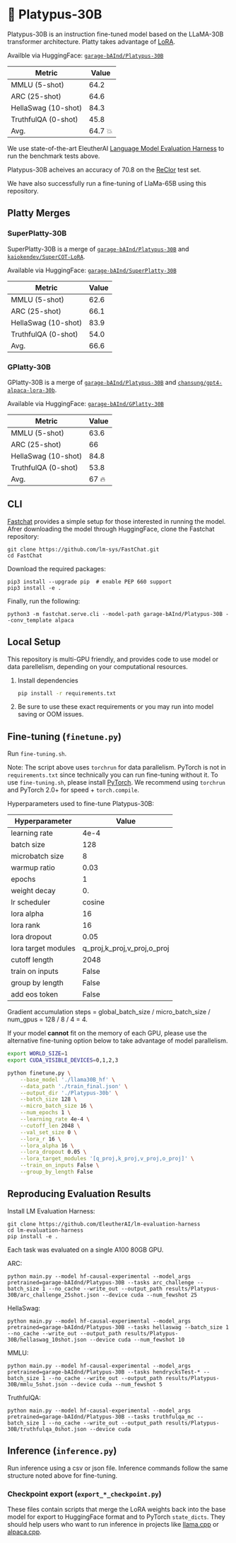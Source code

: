 # 🥳 Platypus-30B

Platypus-30B is an instruction fine-tuned model based on the LLaMA-30B transformer architecture. Platty takes advantage of [LoRA](https://arxiv.org/pdf/2106.09685.pdf). 

Availble via HuggingFace: [`garage-bAInd/Platypus-30B`](https://huggingface.co/garage-bAInd/Platypus-30B)

| Metric                | Value |
|-----------------------|-------|
| MMLU (5-shot)         | 64.2  |
| ARC (25-shot)         | 64.6  |
| HellaSwag (10-shot)   | 84.3  |
| TruthfulQA (0-shot)   | 45.8  |
| Avg.                  | 64.7 💥 | 


We use state-of-the-art EleutherAI [Language Model Evaluation Harness](https://github.com/EleutherAI/lm-evaluation-harness) to run the benchmark tests above.

Platypus-30B acheives an accuracy of 70.8 on the [ReClor](https://whyu.me/reclor/) test set.

We have also successfully run a fine-tuning of LlaMa-65B using this repository. 

## Platty Merges

### SuperPlatty-30B

SuperPlatty-30B is a merge of [`garage-bAInd/Platypus-30B`](https://huggingface.co/garage-bAInd/Platypus-30B) and [`kaiokendev/SuperCOT-LoRA`](https://huggingface.co/kaiokendev/SuperCOT-LoRA). 

Available via HuggingFace: [`garage-bAInd/SuperPlatty-30B`](https://huggingface.co/garage-bAInd/SuperPlatty-30B)

| Metric                | Value |
|-----------------------|-------|
| MMLU (5-shot)         | 62.6  |
| ARC (25-shot)         | 66.1  |
| HellaSwag (10-shot)   | 83.9  |
| TruthfulQA (0-shot)   | 54.0  |
| Avg.                  | 66.6  | 

### GPlatty-30B

GPlatty-30B is a merge of [`garage-bAInd/Platypus-30B`](https://huggingface.co/garage-bAInd/Platypus-30B) and [`chansung/gpt4-alpaca-lora-30b`](https://huggingface.co/chansung/gpt4-alpaca-lora-30b). 

Available via HuggingFace: [`garage-bAInd/GPlatty-30B`](https://huggingface.co/garage-bAInd/GPlatty-30B)

| Metric                | Value |
|-----------------------|-------|
| MMLU (5-shot)         | 63.6  |
| ARC (25-shot)         | 66    |
| HellaSwag (10-shot)   | 84.8  |
| TruthfulQA (0-shot)   | 53.8  |
| Avg.                  | 67 🔥 | 


## CLI 

[Fastchat](https://github.com/lm-sys/FastChat) provides a simple setup for those interested in running the model. Afrer downloading the model through HuggingFace, clone the Fastchat repository:

```
git clone https://github.com/lm-sys/FastChat.git
cd FastChat
```

Download the required packages:

```
pip3 install --upgrade pip  # enable PEP 660 support
pip3 install -e .
```

Finally, run the following:

```
python3 -m fastchat.serve.cli --model-path garage-bAInd/Platypus-30B --conv_template alpaca
```

## Local Setup

This repository is multi-GPU friendly, and provides code to use model or data parellelism, depending on your computational resources. 

1. Install dependencies

   ```bash
   pip install -r requirements.txt
   ```

2. Be sure to use these exact requirements or you may run into model saving or OOM issues.

## Fine-tuning (`finetune.py`)

Run `fine-tuning.sh`.

Note: The script above uses `torchrun` for data parallelism. PyTorch is not in `requirements.txt` since technically you can run fine-tuning without it. To use `fine-tuning.sh`, please install [PyTorch](https://pytorch.org/get-started/locally/). We recommend using `torchrun` and PyTorch 2.0+ for speed + `torch.compile`.

Hyperparameters used to fine-tune Platypus-30B:

| Hyperparameter      | Value  |
|---------------------|--------|
| learning rate       | 4e-4   |
| batch size          | 128    |
| microbatch  size    | 8      |
| warmup ratio        | 0.03   |
| epochs              | 1      |
| weight decay        | 0.     |
| lr scheduler        | cosine |
| lora alpha          | 16     |
| lora rank           | 16     |
| lora dropout        | 0.05   |
| lora target modules | q_proj,k_proj,v_proj,o_proj|
| cutoff length       | 2048   |
| train on inputs     | False  |
| group by length     | False  |
| add eos token       | False  |

Gradient accumulation steps = global_batch_size / micro_batch_size / num_gpus = 128 / 8 / 4 = 4.

If your model **cannot** fit on the memory of each GPU, please use the alternative fine-tuning option below to take advantage of model parallelism.

```bash
export WORLD_SIZE=1
export CUDA_VISIBLE_DEVICES=0,1,2,3

python finetune.py \
    --base_model './llama30B_hf' \
    --data_path './train_final.json' \
    --output_dir './Platypus-30b' \
    --batch_size 128 \
    --micro_batch_size 16 \
    --num_epochs 1 \
    --learning_rate 4e-4 \
    --cutoff_len 2048 \
    --val_set_size 0 \
    --lora_r 16 \
    --lora_alpha 16 \
    --lora_dropout 0.05 \
    --lora_target_modules '[q_proj,k_proj,v_proj,o_proj]' \
    --train_on_inputs False \
    --group_by_length False
```
## Reproducing Evaluation Results
Install LM Evaluation Harness:
```
git clone https://github.com/EleutherAI/lm-evaluation-harness
cd lm-evaluation-harness
pip install -e .
```
Each task was evaluated on a single A100 80GB GPU.

ARC:
```
python main.py --model hf-causal-experimental --model_args pretrained=garage-bAIdnd/Platypus-30B --tasks arc_challenge --batch_size 1 --no_cache --write_out --output_path results/Platypus-30B/arc_challenge_25shot.json --device cuda --num_fewshot 25
```

HellaSwag:
```
python main.py --model hf-causal-experimental --model_args pretrained=garage-bAIdnd/Platypus-30B --tasks hellaswag --batch_size 1 --no_cache --write_out --output_path results/Platypus-30B/hellaswag_10shot.json --device cuda --num_fewshot 10
```

MMLU:
```
python main.py --model hf-causal-experimental --model_args pretrained=garage-bAIdnd/Platypus-30B --tasks hendrycksTest-* --batch_size 1 --no_cache --write_out --output_path results/Platypus-30B/mmlu_5shot.json --device cuda --num_fewshot 5
```

TruthfulQA:
```
python main.py --model hf-causal-experimental --model_args pretrained=garage-bAIdnd/Platypus-30B --tasks truthfulqa_mc --batch_size 1 --no_cache --write_out --output_path results/Platypus-30B/truthfulqa_0shot.json --device cuda
```
## Inference (`inference.py`)

Run inference using a csv or json file. Inference commands follow the same structure noted above for fine-tuning.

### Checkpoint export (`export_*_checkpoint.py`)

These files contain scripts that merge the LoRA weights back into the base model
for export to HuggingFace format and to PyTorch `state_dicts`.
They should help users
who want to run inference in projects like [llama.cpp](https://github.com/ggerganov/llama.cpp)
or [alpaca.cpp](https://github.com/antimatter15/alpaca.cpp).
